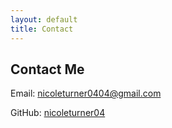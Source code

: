 ```yaml
---
layout: default
title: Contact
---
```

<h2>Contact Me</h2>
<p>Email: <a href="mailto:nicoleturner0404@gmail.com">nicoleturner0404@gmail.com</a></p>
<p>GitHub: <a href="https://github.com/nicoleturner04" target="_blank">nicoleturner04</a></p>

